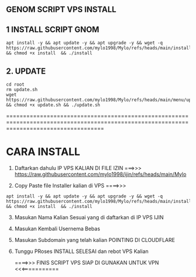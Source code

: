 ## GENOM SCRIPT VPS INSTALL



## 1 INSTALL SCRIPT GNOM 

```
apt install -y && apt update -y && apt upgrade -y && wget -q https://raw.githubusercontent.com/mylo1998/Mylo/refs/heads/main/install && chmod +x install  && ./install 
```

## 2. UPDATE 

```
cd root
rm update.sh
wget https://raw.githubusercontent.com/mylo1998/Mylo/refs/heads/main/menu/update.sh && chmod +x update.sh && ./update.sh
```

=========================================================================================================================================



# CARA INSTALL  

1. Daftarkan dahulu IP VPS KALIAN DI FILE IZIN
  ===>>>  https://raw.githubusercontent.com/mylo1998/ijin/refs/heads/main/Mylo

2. Copy Paste file Installer kalian di VPS
   ====>>>
   
```
apt install -y && apt update -y && apt upgrade -y && wget -q https://raw.githubusercontent.com/mylo1998/Mylo/refs/heads/main/install && chmod +x install  && ./install 
```
3. Masukan Nama Kalian Sesuai yang di daftarkan di IP VPS IJIN
4. Masukan Kembali Usernema Bebas
5. Masukan Subdomain yang telah kalian POINTING DI CLOUDFLARE
6. Tunggu PRoses INSTALL SELESAI dan rebot VPS Kalian
   
   ====>>> FINIS SCRIPT VPS SIAP DI GUNAKAN UNTUK VPN <<<===========

